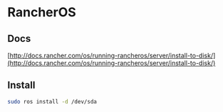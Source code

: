 # RancherOS

## Docs

[http://docs.rancher.com/os/running-rancheros/server/install-to-disk/](http://docs.rancher.com/os/running-rancheros/server/install-to-disk/)

## Install

```bash
sudo ros install -d /dev/sda
```